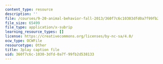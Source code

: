 ```yaml
---
content_type: resource
description: ''
file: /courses/9-20-animal-behavior-fall-2013/360f7c6c10303dfd0a7f99fb2d538133_472229.srt
file_size: 65499
file_type: application/x-subrip
learning_resource_types: []
license: https://creativecommons.org/licenses/by-nc-sa/4.0/
ocw_type: OCWFile
resourcetype: Other
title: 3play caption file
uid: 360f7c6c-1030-3dfd-0a7f-99fb2d538133
---
```

